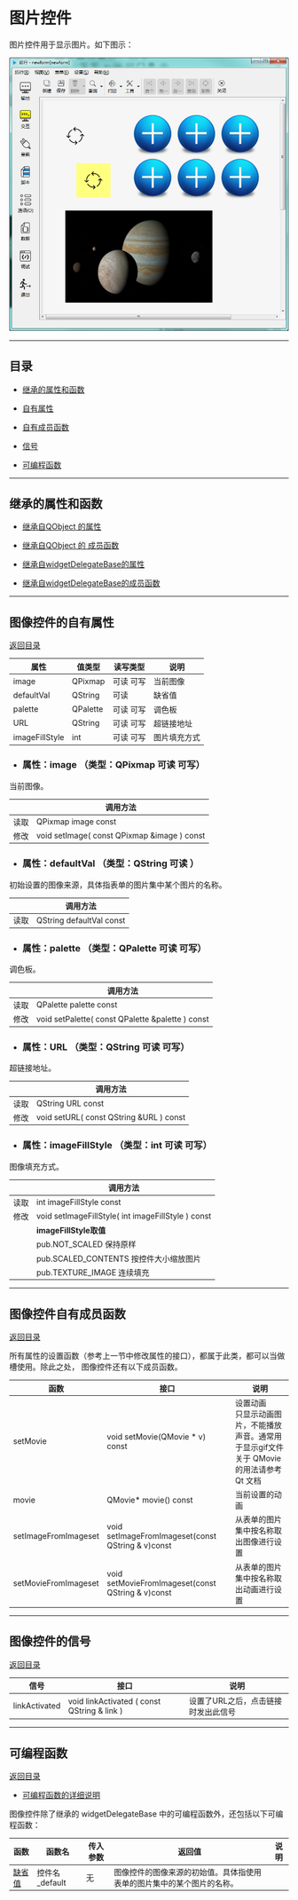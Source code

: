 # 图片控件

图片控件用于显示图片。如下图示：

![example](2-18-01.png)

---

<h2 id="category">目录</h2>

- [继承的属性和函数](#继承的属性和函数)

- [自有属性](#图像控件的自有属性)

- [自有成员函数](#图像控件自有成员函数)

- [信号](#图像控件的信号)

- [可编程函数](#可编程函数)

---

## 继承的属性和函数

- [继承自QObject 的属性](2-1-qobject?id=属性)

- [继承自QObject 的 成员函数](2-1-qobject?id=成员函数)

- [继承自widgetDelegateBase的属性](2-2-base?id=属性)

- [继承自widgetDelegateBase的成员函数](2-2-base?id=成员函数)

---

## 图像控件的自有属性

[返回目录](#category)

|属性|值类型|读写类型|说明|
| - | - | - | - |
|image|QPixmap |可读 可写|当前图像|
|defaultVal|QString |可读 |缺省值|
|palette|QPalette|可读 可写|调色板|
|URL|QString |可读 可写|超链接地址|
|imageFillStyle|int |可读 可写|图片填充方式|

- ### 属性：image （类型：QPixmap 可读 可写）

当前图像。

| |调用方法|
| - | - |
|读取|QPixmap image const|
|修改|void setImage( const QPixmap &image ) const|

- ### 属性：defaultVal （类型：QString 可读 ）

初始设置的图像来源，具体指表单的图片集中某个图片的名称。

| |调用方法|
| - | - |
|读取|QString defaultVal const|

- ### 属性：palette （类型：QPalette 可读 可写）

调色板。

| |调用方法|
| - | - |
|读取|QPalette palette const|
|修改|void setPalette( const QPalette &palette ) const|

- ### 属性：URL （类型：QString 可读 可写）

超链接地址。

| |调用方法|
| - | - |
|读取|QString URL const|
|修改|void setURL( const QString &URL ) const|

- ### 属性：imageFillStyle （类型：int 可读 可写）

图像填充方式。

| |调用方法|
| - | - |
|读取|int imageFillStyle const|
|修改|void setImageFillStyle( int imageFillStyle ) const|
||**imageFillStyle取值**|
||pub.NOT_SCALED 保持原样|
||pub.SCALED_CONTENTS 按控件大小缩放图片|
||pub.TEXTURE_IMAGE 连续填充|

---

## 图像控件自有成员函数

[返回目录](#category)

所有属性的设置函数（参考上一节中修改属性的接口），都属于此类，都可以当做槽使用。除此之处， 图像控件还有以下成员函数。 

|函数|接口|说明|
| - | - | - |
|setMovie|void setMovie(QMovie * v) const|设置动画<br>只显示动画图片，不能播放声音。通常用于显示gif文件<br>关于 QMovie 的用法请参考 Qt 文档|
|movie|QMovie* movie() const|当前设置的动画|
|setImageFromImageset|void setImageFromImageset(const QString & v)const |从表单的图片集中按名称取出图像进行设置|
|setMovieFromImageset|void setMovieFromImageset(const QString & v)const  |从表单的图片集中按名称取出动画进行设置|

---

## 图像控件的信号

[返回目录](#category)

|信号|接口|说明|
| - | - | - | 
|linkActivated|void linkActivated ( const QString & link ) |设置了URL之后，点击链接时发出此信号|

---

## 可编程函数

[返回目录](#category)

- [可编程函数的详细说明](1-4-openscript?id=控件的可编程函数)

图像控件除了继承的 widgetDelegateBase 中的可编程函数外，还包括以下可编程函数：

|函数|函数名|传入参数|返回值|说明|
| - | - | - | - | - |
|[缺省值](1-4-openscript?id=default) | 控件名_default | 无 | 图像控件的图像来源的初始值。具体指使用表单的图片集中的某个图片的名称。|


